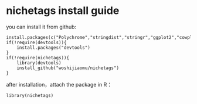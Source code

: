 # nichetags install guide
you can install it from github:

```
install.packages(c("Polychrome","stringdist","stringr","ggplot2","cowplot","igraph"))
if(!require(devtools)){
	install.packages("devtools")
}
if(!require(nichetags)){
	library(devtools)
	install_github("woshijiaomu/nichetags")
}
```

after installation，attach the package in R：

```
library(nichetags)
```
